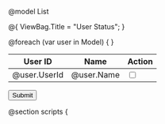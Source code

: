 @model List<UserViewModel>

@{
    ViewBag.Title = "User Status";
}

<table class="table">
    <thead>
        <tr>
            <th>User ID</th>
            <th>Name</th>
            <th>Action</th>
        </tr>
    </thead>
    <tbody>
        @foreach (var user in Model)
        {
            <tr>
                <td>@user.UserId</td>
                <td>@user.Name</td>
                <td>
                    <input type="checkbox" class="status-checkbox" data-userid="@user.UserId" @(user.Status ? "checked" : "") />
                </td>
            </tr>
        }
    </tbody>
</table>
<button id="submitBtn">Submit</button>

@section scripts {
    <script src="https://ajax.googleapis.com/ajax/libs/jquery/3.5.1/jquery.min.js"></script>
    <script>
        $(document).ready(function () {
            $('#submitBtn').click(function () {
                var data = [];
                $('.status-checkbox').each(function () {
                    data.push({
                        userId: $(this).data('userid'),
                        status: $(this).is(':checked') ? 'Activated' : 'Inactive'
                    });
                });
                
                $.ajax({
                    type: "POST",
                    url: "@Url.Action("UpdateStatus", "Activate")",
                    data: JSON.stringify(data),
                    contentType: "application/json",
                    success: function (response) {
                        alert("Status updated successfully!");
                    },
                    error: function () {
                        alert("Error updating status.");
                    }
                });
            });
        });
    </script>
}


using System.Collections.Generic;
using System.Linq;
using System.Web.Mvc;

public class ActivateController : Controller
{
    private List<UserViewModel> _users = new List<UserViewModel>
    {
        new UserViewModel { UserId = 1, Name = "User 1", Status = false },
        new UserViewModel { UserId = 2, Name = "User 2", Status = false },
        new UserViewModel { UserId = 3, Name = "User 3", Status = false }
    };

    public ActionResult Index()
    {
        return View(_users);
    }

    [HttpPost]
    public JsonResult UpdateStatus(List<UserViewModel> users)
    {
        foreach (var user in users)
        {
            var existingUser = _users.FirstOrDefault(u => u.UserId == user.UserId);
            if (existingUser != null)
            {
                existingUser.Status = user.Status;
                // Update status in database here
            }
        }
        return Json(new { success = true });
    }
}

@model List<UserViewModel>

@{
    ViewBag.Title = "User Activation";
}

<h2>User Activation</h2>

<table class="table">
    <thead>
        <tr>
            <th>User ID</th>
            <th>Name</th>
            <th>Action</th>
        </tr>
    </thead>
    <tbody>
        @foreach (var user in Model)
        {
            <tr>
                <td>@user.UserId</td>
                <td>@user.Name</td>
                <td><input type="checkbox" class="user-checkbox" data-user-id="@user.UserId" @(user.IsActive ? "checked" : "") /></td>
            </tr>
        }
    </tbody>
</table>

<button id="btnSubmit" class="btn btn-primary">Submit</button>

@section scripts {
    <script>
        $(document).ready(function () {
            var initialStates = {};

            $('.user-checkbox').each(function () {
                var userId = $(this).data('user-id');
                initialStates[userId] = $(this).prop('checked');
            });

            $('.user-checkbox').change(function () {
                var userId = $(this).data('user-id');
                var isActive = $(this).prop('checked');
                if (isActive !== initialStates[userId]) {
                    $(this).data('changed', true);
                } else {
                    $(this).removeData('changed');
                }
            });

            $('#btnSubmit').click(function () {
                var data = [];
                $('.user-checkbox').each(function () {
                    if ($(this).data('changed')) {
                        var userId = $(this).data('user-id');
                        var isActive = $(this).prop('checked');
                        data.push({ UserId: userId, IsActive: isActive });
                    }
                });
                if (data.length > 0) {
                    $.ajax({
                        url: '@Url.Action("UpdateStatus", "Activate")',
                        type: 'POST',
                        contentType: 'application/json',
                        data: JSON.stringify(data),
                        success: function (result) {
                            alert('Status updated successfully.');
                        },
                        error: function (xhr, status, error) {
                            alert('Error occurred while updating status.');
                        }
                    });
                }
            });
        });
    </script>
}


